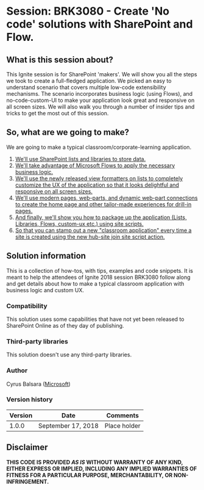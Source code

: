 # Session: BRK3080 - Create 'No code' solutions with SharePoint and Flow.

## What is this session about?

This Ignite session is for SharePoint 'makers'. We will show you all the steps we took to create a full-fledged application. We picked an easy to understand scenario that covers multiple low-code extensibility mechanisms. The scenario incorporates business logic (using Flows), and no-code-custom-UI to make your application look great and responsive on all screen sizes. We will also walk you through a number of insider tips and tricks to get the most out of this session.

## So, what are we going to make?
We are going to make a typical classroom/corporate-learning application.

1. [We'll use SharePoint lists and libraries to store data.](#Lists)
2. [We'll take advantage of Microsoft Flows to apply the necessary business logic.](#Flows)
3. [We'll use the newly released view formatters on lists to completely customize the UX of the application so that it looks delightful and responsive on all screen sizes.](#ViewFormatters)
4. [We'll use modern pages, web-parts, and dynamic web-part connections to create the home page and other tailor-made experiences for drill-in pages.](#Pages)
5. [And finally, we'll show you how to package up the application (Lists, Libraries, Flows, custom-ux etc.) using site scripts.](#SiteScripts)
6. [So that you can stamp out a new "classroom application" every time a site is created using the new hub-site join site script action.](#Packaging)


## Solution information
This is a collection of how-tos, with tips, examples and code snippets. It is meant to help the attendees of Ignite 2018 session BRK3080 follow along and get details about how to make a typical classroom application with business logic and custom UX.


### Compatibility
This solution uses some capabilities that have not yet been released to SharePoint Online as of they day of publishing.

### Third-party libraries
This solution doesn't use any third-party libraries.


### Author
Cyrus Balsara ([Microsoft](https://www.microsoft.com))

### Version history

Version|Date|Comments
-------|----|--------
1.0.0|September 17, 2018|Place holder

## Disclaimer

**THIS CODE IS PROVIDED *AS IS* WITHOUT WARRANTY OF ANY KIND, EITHER EXPRESS OR IMPLIED, INCLUDING ANY IMPLIED WARRANTIES OF FITNESS FOR A PARTICULAR PURPOSE, MERCHANTABILITY, OR NON-INFRINGEMENT.**